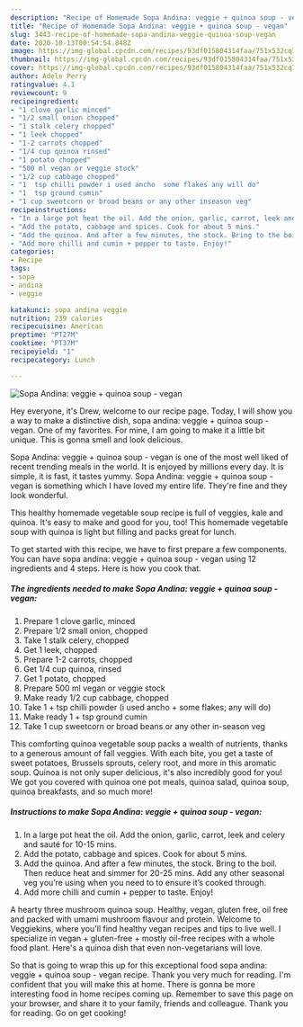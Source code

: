 ```yaml
---
description: "Recipe of Homemade Sopa Andina: veggie + quinoa soup - vegan"
title: "Recipe of Homemade Sopa Andina: veggie + quinoa soup - vegan"
slug: 3443-recipe-of-homemade-sopa-andina-veggie-quinoa-soup-vegan
date: 2020-10-13T00:54:54.848Z
image: https://img-global.cpcdn.com/recipes/93df015804314faa/751x532cq70/sopa-andina-veggie-quinoa-soup-vegan-recipe-main-photo.jpg
thumbnail: https://img-global.cpcdn.com/recipes/93df015804314faa/751x532cq70/sopa-andina-veggie-quinoa-soup-vegan-recipe-main-photo.jpg
cover: https://img-global.cpcdn.com/recipes/93df015804314faa/751x532cq70/sopa-andina-veggie-quinoa-soup-vegan-recipe-main-photo.jpg
author: Adele Perry
ratingvalue: 4.1
reviewcount: 9
recipeingredient:
- "1 clove garlic minced"
- "1/2 small onion chopped"
- "1 stalk celery chopped"
- "1 leek chopped"
- "1-2 carrots chopped"
- "1/4 cup quinoa rinsed"
- "1 potato chopped"
- "500 ml vegan or veggie stock"
- "1/2 cup cabbage chopped"
- "1  tsp chilli powder i used ancho  some flakes any will do"
- "1  tsp ground cumin"
- "1 cup sweetcorn or broad beans or any other inseason veg"
recipeinstructions:
- "In a large pot heat the oil. Add the onion, garlic, carrot, leek and celery and sauté for 10-15 mins."
- "Add the potato, cabbage and spices. Cook for about 5 mins."
- "Add the quinoa. And after a few minutes, the stock. Bring to the boil. Then reduce heat and simmer for 20-25 mins. Add any other seasonal veg you’re using when you need to to ensure it’s cooked through."
- "Add more chilli and cumin + pepper to taste. Enjoy!"
categories:
- Recipe
tags:
- sopa
- andina
- veggie

katakunci: sopa andina veggie 
nutrition: 239 calories
recipecuisine: American
preptime: "PT27M"
cooktime: "PT37M"
recipeyield: "1"
recipecategory: Lunch

---
```



![Sopa Andina: veggie + quinoa soup - vegan](https://img-global.cpcdn.com/recipes/93df015804314faa/751x532cq70/sopa-andina-veggie-quinoa-soup-vegan-recipe-main-photo.jpg)

Hey everyone, it's Drew, welcome to our recipe page. Today, I will show you a way to make a distinctive dish, sopa andina: veggie + quinoa soup - vegan. One of my favorites. For mine, I am going to make it a little bit unique. This is gonna smell and look delicious.

Sopa Andina: veggie + quinoa soup - vegan is one of the most well liked of recent trending meals in the world. It is enjoyed by millions every day. It is simple, it is fast, it tastes yummy. Sopa Andina: veggie + quinoa soup - vegan is something which I have loved my entire life. They're fine and they look wonderful.

This healthy homemade vegetable soup recipe is full of veggies, kale and quinoa. It&#39;s easy to make and good for you, too! This homemade vegetable soup with quinoa is light but filling and packs great for lunch.


To get started with this recipe, we have to first prepare a few components. You can have sopa andina: veggie + quinoa soup - vegan using 12 ingredients and 4 steps. Here is how you cook that.

<!--inarticleads1-->

##### The ingredients needed to make Sopa Andina: veggie + quinoa soup - vegan:

1. Prepare 1 clove garlic, minced
1. Prepare 1/2 small onion, chopped
1. Take 1 stalk celery, chopped
1. Get 1 leek, chopped
1. Prepare 1-2 carrots, chopped
1. Get 1/4 cup quinoa, rinsed
1. Get 1 potato, chopped
1. Prepare 500 ml vegan or veggie stock
1. Make ready 1/2 cup cabbage, chopped
1. Take 1 + tsp chilli powder (i used ancho + some flakes; any will do)
1. Make ready 1 + tsp ground cumin
1. Take 1 cup sweetcorn or broad beans or any other in-season veg


This comforting quinoa vegetable soup packs a wealth of nutrients, thanks to a generous amount of fall veggies. With each bite, you get a taste of sweet potatoes, Brussels sprouts, celery root, and more in this aromatic soup. Quinoa is not only super delicious, it&#39;s also incredibly good for you! We got you covered with quinoa one pot meals, quinoa salad, quinoa soup, quinoa breakfasts, and so much more! 

<!--inarticleads2-->

##### Instructions to make Sopa Andina: veggie + quinoa soup - vegan:

1. In a large pot heat the oil. Add the onion, garlic, carrot, leek and celery and sauté for 10-15 mins.
1. Add the potato, cabbage and spices. Cook for about 5 mins.
1. Add the quinoa. And after a few minutes, the stock. Bring to the boil. Then reduce heat and simmer for 20-25 mins. Add any other seasonal veg you’re using when you need to to ensure it’s cooked through.
1. Add more chilli and cumin + pepper to taste. Enjoy!


A hearty three mushroom quinoa soup. Healthy, vegan, gluten free, oil free and packed with umami mushroom flavour and protein. Welcome to Veggiekins, where you&#39;ll find healthy vegan recipes and tips to live well. I specialize in vegan + gluten-free + mostly oil-free recipes with a whole food plant. Here&#39;s a quinoa dish that even non-vegetarians will love. 

So that is going to wrap this up for this exceptional food sopa andina: veggie + quinoa soup - vegan recipe. Thank you very much for reading. I'm confident that you will make this at home. There is gonna be more interesting food in home recipes coming up. Remember to save this page on your browser, and share it to your family, friends and colleague. Thank you for reading. Go on get cooking!
